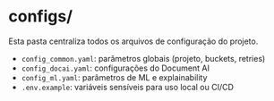 # configs/

Esta pasta centraliza todos os arquivos de configuração do projeto.

- `config_common.yaml`: parâmetros globais (projeto, buckets, retries)
- `config_docai.yaml`: configurações do Document AI
- `config_ml.yaml`: parâmetros de ML e explainability
- `.env.example`: variáveis sensíveis para uso local ou CI/CD
